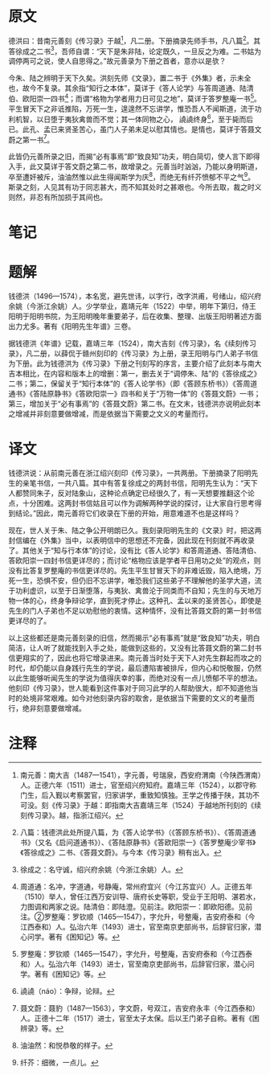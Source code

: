 # 原文
德洪曰：昔南元善刻《传习录》于越[^1]，凡二册。下册摘录先师手书，凡八篇[^2]。其答徐成之二书[^3]，吾师自谓：“天下是朱非陆，论定既久，一旦反之为难。二书姑为调停两可之说，使人自思得之。”故元善录为下册之首者，意亦以是欤？

今朱、陆之辨明于天下久矣。洪刻先师《文录》，置二书于《外集》者，示未全也，故今不复录。其余指“知行之本体”，莫详于《答人论学》与答周道通、陆清伯、欧阳崇一四书[^4]；而谓“格物为学者用力日可见之地”，莫详于答罗整庵一书[^5]。平生冒天下之非诋推陷，万死一生，遑遑然不忘讲学，惟恐吾人不闻斯道，流于功利机智，以日堕于夷狄禽兽而不觉；其一体同物之心， 譊譊终身[^6]，至于毙而后已。此孔、孟已来贤圣苦心，虽门人子弟未足以慰其情也。是情也，莫详于答聂文蔚之第一书[^7]。

此皆仍元善所录之旧，而揭“必有事焉”即“致良知”功夫，明白简切，使人言下即得入手，此又莫详于答文蔚之第二书，故增录之。元善当时汹汹，乃能以身明斯道，卒至遭奸被斥，油油然惟以此生得闻斯学为庆[^8]，而绝无有纤芥愤郁不平之气[^9]。斯录之刻，人见其有功于同志甚大，而不知其处时之甚艰也。今所去取，裁之时义则然，非忍有所加损于其间也。
# 笔记

# 题解
钱德洪（1496—1574），本名宽，避先世讳，以字行，改字洪甫，号绪山，绍兴府余姚（今浙江余姚）人。少学举业，嘉靖元年（1522）中举，明年下第归，侍王阳明于阳明书院，为王阳明晚年重要弟子，后在收集、整理、出版王阳明著述方面出力尤多。著有《阳明先生年谱》三卷。

据钱德洪《年谱》记载，嘉靖三年（1524），南大吉刻《传习录》，名《续刻传习录》，凡二册，以薛侃于赣州刻印的《传习录》为上册，录王阳明与门人弟子书信为下册。此为钱德洪为《传习录》下册之刊刻写的序言，主要介绍了此刻本与南大吉本相比，在内容和版本上的增删：第一，删去关于“调停朱、陆”的《答徐成之》二书；第二，保留关于“知行本体”的《答人论学书》（即《答顾东桥书》）《答周道通书》《答陆原静书》《答欧阳崇一》四书和关于“万物一体”的《答聂文蔚》一书；第三，增加关于“必有事焉”的《答聂文蔚》第二书。在文末，钱德洪亦说明此刻本之增减并非刻意要做增减，而是依据当下需要之文义的考量而行。
# 译文
钱德洪说：从前南元善在浙江绍兴刻印《传习录》，一共两册。下册摘录了阳明先生的亲笔书信，一共八篇。其中有答复徐成之的两封书信，阳明先生认为：“天下人都赞同朱子，反对陆象山，这种论点确定已经很久了，有一天想要推翻这个论点，十分困难。这两封书信姑且可以作为调解两种学说的探讨，让大家自行思考得到结论。”因此，南元善将它们收录在下册的开始，用意难道不也是这样吗？

现在，世人关于朱、陆之争公开明朗已久。我刻录阳明先生的《文录》时，把这两封信编在《外集》当中，以表明信中的思想还不完备，因此现在刊刻就不再收录了。其他关于“知与行本体”的讨论，没有比《答人论学》和答周道通、答陆清伯、答欧阳崇一四封书信更详尽的；而讨论“格物应该是学者平日用功之处”的观点，则没有比答复罗整庵的书信更详尽的。先生平生甘冒天下的非难诋毁，陷入绝境，万死一生，恐惧不安，但仍旧不忘讲学，唯恐我们这些弟子不理解他的圣学大道，流于功利虚识，以至于日渐堕落，与夷狄、禽兽沦于同类而不自知；先生的与天地万物一体的心，终身争辩论学，直到死才停止。这种孔、孟以来的圣贤苦心，即使是先生的门人子弟也不足以劝慰他的衷情。这种情怀，没有比答聂文蔚的第一封书信更详尽的了。

以上这些都还是南元善刻录的旧信，然而揭示“必有事焉”就是“致良知”功夫，明白简洁，让人听了就能找到入手之处，能做到这些的，又没有比答聂文蔚的第二封书信更翔实的了，因此也将它增录进来。南元善当时处于天下人对先生群起而攻之的时代，却仍能以自身践行先生的学说，最后遭陷害被排斥，但内心和悦敬服，仍然以此生能够听闻先生的学说为值得庆幸的事，而绝对没有一点儿愤郁不平的想法。他刻印《传习录》，世人能看到这件事对于同习此学的人帮助很大，却不知道他当时的处境非常艰难。如今对他刻录内容的取舍，是依据当下需要的文义的考量而行，绝非刻意要做增减。
# 注释

[^1]: 南元善：南大吉（1487—1541），字元善，号瑞泉，西安府渭南（今陕西渭南）人。正德六年（1511）进士，官至绍兴府知府。嘉靖三年（1524），以郡守称门生，后入觐以考察罢官，归家讲学，重致知慎独。王学之传播于陕，其功不可没。刻《传习录》于越：即指南大吉嘉靖三年（1524）于越地所刊刻的《续刻传习录》。越，指浙江绍兴。
[^2]: 八篇：钱德洪此处所提八篇，为《答人论学书》（《答顾东桥书》）、《答周道通书》（又名《启问道通书》）、《答陆原静书》《答欧阳崇一》《答罗整庵少宰书》《答徐成之》二书、《答聂文蔚》。与今本《传习录》稍有出入。
[^3]: 徐成之：名守诚，绍兴府余姚（今浙江余姚）人。
[^4]: 周道通：名冲，字道通，号静庵，常州府宜兴（今江苏宜兴）人。正德五年（1510）举人，曾任江西万安训导、唐府长史等职，受业于王阳明、湛若水，力图调和两家之说。陆清伯：即陆澄。见前注。欧阳崇一：即欧阳德。见前注。②罗整庵：罗钦顺（1465—1547），字允升，号整庵，吉安府泰和（今江西泰和）人。弘治六年（1493）进士，官至南京吏部尚书，后辞官归家，潜心问学。著有《困知记》等。
[^5]: 罗整庵：罗钦顺（1465—1547），字允升，号整庵，吉安府泰和（今江西泰和）人。弘治六年（1493）进士，官至南京吏部尚书，后辞官归家，潜心问学。著有《困知记》等。
[^6]: 譊譊（náo）：争辩，论辩。
[^7]: 聂文蔚：聂豹（1487—1563），字文蔚，号双江，吉安府永丰（今江西泰和）人。正德十二年（1517）进士，官至太子太保。后以王门弟子自称。著有《困辨录》等。
[^8]: 油油然：和悦恭敬的样子。
[^9]: 纤芥：细微，一点儿。